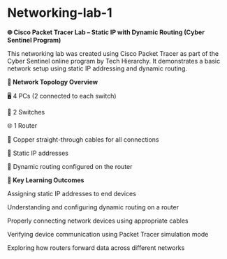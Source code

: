 # Networking-lab-1


**🌐 Cisco Packet Tracer Lab – Static IP with Dynamic Routing (Cyber Sentinel Program)**

This networking lab was created using Cisco Packet Tracer as part of the Cyber Sentinel online program by Tech Hierarchy. It demonstrates a basic network setup using static IP addressing and dynamic routing.


**🔧 Network Topology Overview**


🖥 4 PCs (2 connected to each switch)

🔀 2 Switches

🌐 1 Router

🔌 Copper straight-through cables for all connections

🧠 Static IP addresses

🔄 Dynamic routing configured on the router



**🧠 Key Learning Outcomes**

Assigning static IP addresses to end devices

Understanding and configuring dynamic routing on a router

Properly connecting network devices using appropriate cables

Verifying device communication using Packet Tracer simulation mode

Exploring how routers forward data across different networks

